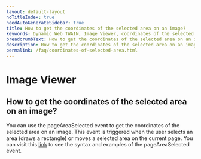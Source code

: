 ```yaml
---
layout: default-layout
noTitleIndex: true
needAutoGenerateSidebar: true
title: How to get the coordinates of the selected area on an image?
keywords: Dynamic Web TWAIN, Image Viewer, coordinates of the selected area
breadcrumbText: How to get the coordinates of the selected area on an image?
description: How to get the coordinates of the selected area on an image?
permalink: /faq/coordinates-of-selected-area.html
---
```


# Image Viewer

## How to get the coordinates of the selected area on an image?

You can use the pageAreaSelected event to get the coordinates of the selected area on an image. This event is triggered when the user selects an area (draws a rectangle) or moves a selected area on the current page. You can visit this <a href="https://www.dynamsoft.com/web-twain/docs/info/api/WebTwain_Viewer.html?ver=latest#pageareaselected" target="_blank">link</a> to see the syntax and examples of the pageAreaSelected event.
